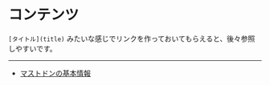 <!-- TITLE: Hubzilla関連 -->
<!-- SUBTITLE: Hubzillaに関するあれこれ -->

# コンテンツ
`[タイトル](title)` みたいな感じでリンクを作っておいてもらえると、後々参照しやすいです。

---
* [マストドンの基本情報](/hubzilla/basic)